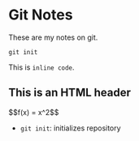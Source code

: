 # Git Notes

These are my notes on git. 

```
git init
```

This is `inline code`.

<h2>This is an HTML header</h2>
$$f(x) = x^2$$

* `git init`: initializes repository
